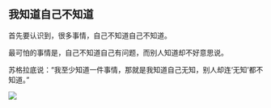 ## 我知道自己不知道

首先要认识到，很多事情，自己不知道自己不知道。

最可怕的事情是，自己不知道自己有问题，而别人知道却不好意思说。

苏格拉底说：“我至少知道一件事情，那就是我知道自己无知，别人却连‘无知’都不知道。”






![](http://p4hi9syd4.bkt.clouddn.com/2018-03-30-180330zhishiquan.jpg)




